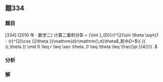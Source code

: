 ## 题334
### 题目
[334] (2010 年 · 数学二) 计算二重积分$I = {\iint }_{D}{r}^{2}\sin \theta \sqrt{1 - {r}^{2}\cos {2\theta }}\mathrm{d}r\mathrm{\;d}\theta$,其中$D =$$\{  {( {r,\theta })  \mid  0 \leq  r \leq  \sec \theta ,0 \leq  \theta  \leq  \frac{\pi }{4}}\}  .$
### 分析

### 解